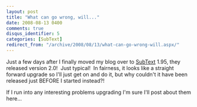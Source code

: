 ```yaml
---
layout: post
title: "What can go wrong, will..."
date: 2008-08-13 0400
comments: true
disqus_identifier: 5
categories: [SubText]
redirect_from: "/archive/2008/08/13/what-can-go-wrong-will.aspx/"
---
```

Just a few days after I finally moved my blog over to
[SubText](http://wwww.subtextproject.com) 1.95, they released version
2.0!  Just typical!  In fairness, it looks like a straight forward
upgrade so I'll just get on and do it, but why couldn't it have been
released just BEFORE I started instead?!

If I run into any interesting problems upgrading I'm sure I'll post
about them here...

